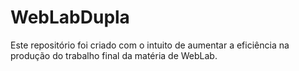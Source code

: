 # WebLabDupla
Este repositório foi criado com o intuito de aumentar a eficiência na produção do trabalho final da matéria de WebLab.
